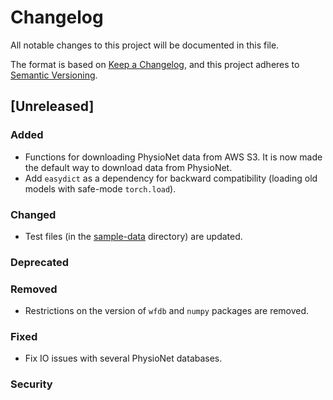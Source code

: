 # Changelog

All notable changes to this project will be documented in this file.

The format is based on [Keep a Changelog](https://keepachangelog.com/en/1.1.0/),
and this project adheres to [Semantic Versioning](https://semver.org/spec/v2.0.0.html).

## [Unreleased]

### Added

- Functions for downloading PhysioNet data from AWS S3. It is now made the default way to download data from PhysioNet.
- Add `easydict` as a dependency for backward compatibility (loading old models with safe-mode `torch.load`).

### Changed

- Test files (in the [sample-data](sample-data) directory) are updated.

### Deprecated

### Removed

- Restrictions on the version of `wfdb` and `numpy` packages are removed.

### Fixed

- Fix IO issues with several PhysioNet databases.

### Security
